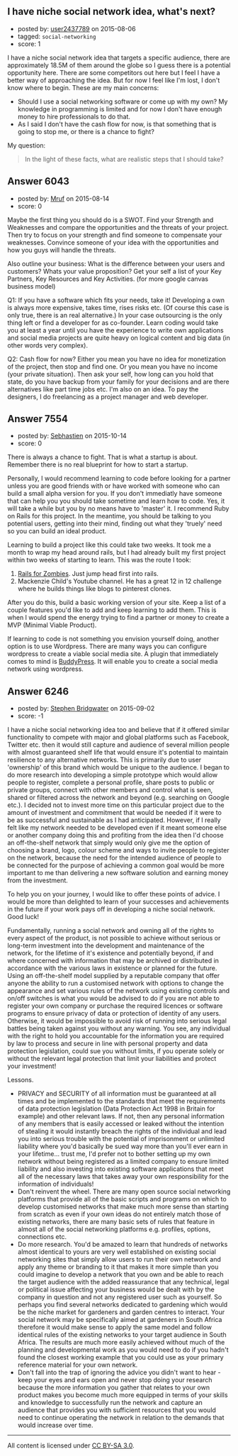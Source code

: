 ## I have niche social network idea, what's next?

- posted by: [user2437789](https://stackexchange.com/users/2837450/user2437789) on 2015-08-06
- tagged: `social-networking`
- score: 1

I have a niche social network idea that targets a specific audience, there are approximately 18.5M of them around the globe so I guess there is a potential opportunity here. There are some competitors out here but I feel I have a better way of approaching the idea.
But for now I feel like I'm lost, I don't know where to begin. These are my main concerns:

 - Should I use a social networking software or come up with my own? My knowledge in programming is limited and for now I don't have enough money to hire professionals to do that.
 - As I said I don't have the cash flow for now, is that something that is going to stop me, or there is a chance to fight?

My question:

>  In the light of these facts, what are realistic steps that I should take?




 


## Answer 6043

- posted by: [Mruf](https://stackexchange.com/users/3246202/mruf) on 2015-08-14
- score: 0

Maybe the first thing you should do is a SWOT. Find your Strength and Weaknesses and compare the opportunities and the threats of your project. Then try to focus on your strength and find someone to compensate your weaknesses. Convince someone of your idea with the opportunities and how you guys will handle the threats.

Also outline your business: What is the difference between your users and customers? Whats your value proposition? Get your self a list of your Key Partners, Key Resources and Key Activities. (for more google canvas business model)

Q1:
If you have a software which fits your needs, take it! Developing a own is always more expensive, takes time, rises risks etc. (Of course this case is only true, there is an real alternative.) In your case outsourcing is the only thing left or find a developer for as co-founder. Learn coding would take you at least a year until you have the experience to write own applications and social media projects are quite heavy on logical content and big data (in other words very complex).

Q2:
Cash flow for now? Either you mean you have no idea for monetization of the project, then stop and find one. Or you mean you have no income (your private situation). Then ask your self, how long can you hold that state, do you have backup from your family for your decisions and are there alternatives like part time jobs etc. I'm also on an idea. To pay the designers, I do freelancing as a project manager and web developer.


## Answer 7554

- posted by: [Sebhastien](https://stackexchange.com/users/6116817/sebhastien) on 2015-10-14
- score: 0

<p>There is always a chance to fight. That is what a startup is about. Remember there is no real blueprint for how to start a startup.</p>

<p>Personally, I would recommend learning to code before looking for a partner unless you are good friends with or have worked with someone who can build a small alpha version for you. If you don't immediatly have someone that can help you you should take sometime and learn how to code. Yes, it will take a while but you by no means have to 'master' it. I recommend Ruby on Rails for this project. In the meantime, you should be talking to you potential users, getting into their mind, finding out what they 'truely' need so you can build an ideal product.</p>

<p>Learning to build a project like this could take two weeks. It took me a month to wrap my head around rails, but I had already built my first project within two weeks of starting to learn. This was the route I took:</p>

<ol>
<li><a href="http://railsforzombies.org/" rel="nofollow">Rails for Zombies</a>. Just jump head first into rails.</li>
<li>Mackenzie Child's Youtube channel. He has a great 12 in 12 challenge where he builds things like blogs to pinterest clones.</li>
</ol>

<p>After you do this, build a basic working version of your site. Keep a list of a couple features you'd like to add and keep learning to add them. This is when I would spend the energy trying to find a partner or money to create a MVP (Minimal Viable Product). </p>

<p>If learning to code is not something you envision yourself doing, another option is to use Wordpress. There are many ways you can configure wordpress to create a viable social media site. A plugin that immediately comes to mind is <a href="https://buddypress.org/" rel="nofollow">BuddyPress</a>. It will enable you to create a social media network using wordpress.</p>



## Answer 6246

- posted by: [Stephen Bridgwater](https://stackexchange.com/users/6413068/stephen-bridgwater) on 2015-09-02
- score: -1

I have a niche social networking idea too and believe that if it offered similar functionality to compete with major and global platforms such as Facebook, Twitter etc. then it would still capture and audience of several million people with almost guaranteed shelf life that would ensure it's potential to maintain resilience to any alternative networks. This is primarily due to user 'ownership' of this brand which would be unique to the audience. I began to do more research into developing a simple prototype which would allow people to register, complete a personal profile, share posts to public or private groups, connect with other members and control what is seen, shared or filtered across the network and beyond (e.g. searching on Google etc.). I decided not to invest more time on this particular project due to the amount of investment and commitment that would be needed if it were to be as successful and sustainable as I had anticipated. However, if I really felt like my network needed to be developed even if it meant someone else or another company doing this and profiting from the idea then I'd choose an off-the-shelf network that simply would only give me the option of choosing a brand, logo, colour scheme and ways to invite people to register on the network, because the need for the intended audience of people to be connected for the purpose of achieving a common goal would be more important to me than delivering a new software solution and earning money from the investment.

To help you on your journey, I would like to offer these points of advice. I would be more than delighted to learn of your successes and achievements in the future if your work pays off in developing a niche social network. Good luck!

Fundamentally, running a social network and owning all of the rights to every aspect of the product, is not possible to achieve without serious or long-term investment into the development and maintenance of the network, for the lifetime of it's existence and potentially beyond, if and where concerned with information that may be archived or distributed in accordance with the various laws in existence or planned for the future. Using an off-the-shelf model supplied by a reputable company that offer anyone the ability to run a customised network with options to change the appearance and set various rules of the network using existing controls and on/off switches is what you would be advised to do if you are not able to register your own company or purchase the required licences or software programs to ensure privacy of data or protection of identity of any users. Otherwise, it would be impossible to avoid risk of running into serious legal battles being taken against you without any warning. You see, any individual with the right to hold you accountable for the information you are required by law to process and secure in line with personal property and data protection legislation, could sue you without limits, if you operate solely or without the relevant legal protection that limit your liabilities and protect your investment!

Lessons.

 - PRIVACY and SECURITY of all information must be guaranteed at all times and be implemented to the standards that meet the requirements of data protection legislation (Data Protection Act 1998 in Britain for example) and other relevant laws. If not, then any personal information of any members that is easily accessed or leaked without the intention of stealing it would instantly breach the rights of the individual and lead you into serious trouble with the potential of imprisonment or unlimited liability where you'd basically be sued way more than you'll ever earn in your lifetime... trust me, I'd prefer not to bother setting up my own network without being registered as a limited company to ensure limited liability and also investing into existing software applications that meet all of the necessary laws that takes away your own responsibility for the information of individuals! 
 - Don't reinvent the wheel. There are many open source social networking platforms that provide all of the basic scripts and programs on which to develop customised networks that make much more sense than starting from scratch as even if your own ideas do not entirely match those of existing networks, there are many basic sets of rules that feature in almost all of the social networking platforms e.g. profiles, options, connections etc.
 - Do more research. You'd be amazed to learn that hundreds of networks almost identical to yours are very well established on existing social networking sites that simply allow users to run their own network and apply any theme or branding to it that makes it more simple than you could imagine to develop a network that you own and be able to reach the target audience with the added reassurance that any technical, legal or political issue affecting your business would be dealt with by the company in question and not any registered user such as yourself. So perhaps you find several networks dedicated to gardening which would be the niche market for gardeners and garden centres to interact. Your social network may be specifically aimed at gardeners in South Africa therefore it would make sense to apply the same model and follow identical rules of the existing networks to your target audience in South Africa. The results are much more easily achieved without much of the planning and developmental work as you would need to do if you hadn't found the closest working example that you could use as your primary reference material for your own network.
 - Don't fall into the trap of ignoring the advice you didn't want to hear - keep your eyes and ears open and never stop doing your research because the more information you gather that relates to your own product makes you become much more equipped in terms of your skills and knowledge to successfully run the network and capture an audience that provides you with sufficient resources that you would need to continue operating the network in relation to the demands that would increase over time.



---

All content is licensed under [CC BY-SA 3.0](https://creativecommons.org/licenses/by-sa/3.0/).
